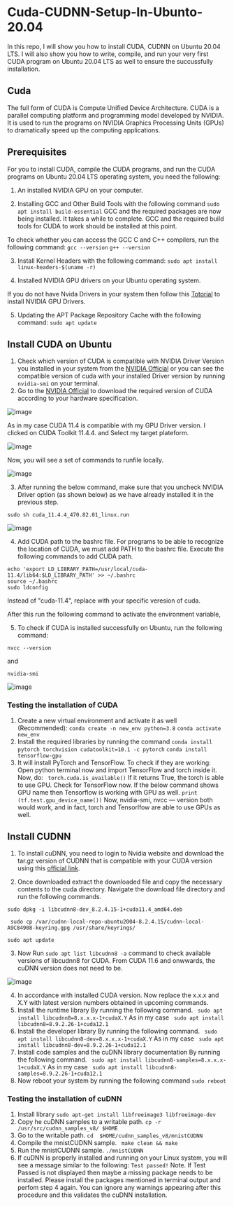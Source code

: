 # Cuda-CUDNN-Setup-In-Ubunto-20.04
In this repo, I will show you how to install CUDA, CUDNN on Ubuntu 20.04 LTS. I will also show you how to write, compile, and run your very first CUDA program on Ubuntu 20.04 LTS as well to ensure the succussfully installation.
## Cuda
The full form of CUDA is Compute Unified Device Architecture. CUDA is a parallel computing platform and programming model developed by NVIDIA. It is used to run the programs on NVIDIA Graphics Processing Units (GPUs) to dramatically speed up the computing applications.

## Prerequisites
For you to install CUDA, compile the CUDA programs, and run the CUDA programs on Ubuntu 20.04 LTS operating system, you need the following:
1. An installed NVIDIA GPU on your computer.

2. Installing GCC and Other Build Tools with the following command 
```sudo apt install build-essential```
GCC and the required packages are now being installed. It takes a while to complete. GCC and the required build tools for CUDA to work should be installed at this point.

To check whether you can access the GCC C and C++ compilers, run the following command:
```gcc --version```
```g++ --version```

3. Install Kernel Headers with the following command:
```sudo apt install linux-headers-$(uname -r)```

4. Installed NVIDIA GPU drivers on your Ubuntu operating system.

If you do not have Nvida Drivers in your system then follow this [Totorial](https://github.com/Mr-MeerMoazzam/Cuda-Setup-In-Ubunto-22.04/tree/main/Install%20Nvidia%20Drivers%20on%20Ubunto) to install NVIDIA GPU Drivers.

5. Updating the APT Package Repository Cache with the following command:
```sudo apt update```

## Install CUDA on Ubuntu
1. Check which version of CUDA is compatible with NVIDIA Driver Version you installed in your system from the [NVIDIA Official](https://docs.nvidia.com/deploy/cuda-compatibility/index.html#minor-version-compatibility) or you can see the compatible version of cuda with your installed Driver version by running ```nvidia-smi``` on your terminal.
2. Go to the [NVIDIA Official](https://developer.nvidia.com/cuda-toolkit-archive) to download the required version of CUDA according to your hardware specification.

![image](https://github.com/Mr-MeerMoazzam/Set-Up-CUDA-cuDNN-on-Ubuntu-20.04/assets/98279854/eb83d9f2-9fdf-47d7-9b38-4eb28863f377)

As in my case CUDA 11.4 is compatible with my GPU Driver version. I clicked on CUDA Toolkit 11.4.4. and Select my target plateform.

![image](https://github.com/Mr-MeerMoazzam/Set-Up-CUDA-cuDNN-on-Ubuntu-20.04/assets/98279854/c722fcc3-8309-4491-bf22-50b43358fc00)


Now, you will see a set of commands to runfile locally.

![image](https://github.com/Mr-MeerMoazzam/Set-Up-CUDA-cuDNN-on-Ubuntu-20.04/assets/98279854/c0a89be1-c811-472c-8b46-16978f75ff9a)

3. After running the below command, make sure that you uncheck NVIDIA Driver option (as shown below) as we have already installed it in the previous step.

```sudo sh cuda_11.4.4_470.82.01_linux.run```

![image](https://github.com/Mr-MeerMoazzam/Set-Up-CUDA-cuDNN-on-Ubuntu-20.04/assets/98279854/24f1edc4-9ee8-4556-bdfb-7045bb74463b)



4. Add CUDA path to the bashrc file.
For programs to be able to recognize the location of CUDA, we must add PATH to the bashrc file. Execute the following commands to add CUDA path.

```echo 'export PATH=/usr/local/cuda-11.4/bin:$PATH' >> ~/.bashrc
echo 'export LD_LIBRARY_PATH=/usr/local/cuda-11.4/lib64:$LD_LIBRARY_PATH' >> ~/.bashrc
source ~/.bashrc
sudo ldconfig
```


Instead of "cuda-11.4", replace with your specific veresion of cuda.

After this run the following command to activate the environment variable,

5. To check if CUDA is installed successfully on Ubuntu, run the following command:
```
nvcc --version
``` 
and 
```
nvidia-smi
```

![image](https://github.com/Mr-MeerMoazzam/Set-Up-CUDA-cuDNN-on-Ubuntu-20.04/assets/98279854/372378a7-b3a5-4ce4-8a8e-9d6e27117fe8)

### Testing the installation of CUDA 
1. Create a new virtual environment and activate it as well (Recommended):
```conda create -n new_env python=3.8```
```conda activate new_env```
2. Install the required libraries by running the command
```conda install pytorch torchvision cudatoolkit=10.1 -c pytorch```
```conda install tensorflow-gpu```
3. It will install PyTorch and TensorFlow. To check if they are working: Open python terminal now and import TensorFlow and torch inside it. Now, do:
``` torch.cuda.is_available()```
If it returns True, the torch is able to use GPU. Check for TensorFlow now. If the below command shows GPU name then Tensorflow is working with GPU as well.
```print (tf.test.gpu_device_name())```
Now, nvidia-smi, nvcc — version both would work, and in fact, torch and Tensorlfow are able to use GPUs as well. 

## Install CUDNN
1. To install cuDNN, you need to login to Nvidia website and download the tar.gz version of CUDNN that is compatible with your CUDA version using this [official link](https://developer.nvidia.com/rdp/cudnn-archive).

2. Once downloaded extract the downloaded file and copy the necessary contents to the cuda directory. Navigate the download file directory and run the following commands.

```sudo dpkg -i libcudnn8-dev_8.2.4.15-1+cuda11.4_amd64.deb ```

``` sudo cp /var/cudnn-local-repo-ubuntu2004-8.2.4.15/cudnn-local-A9C84908-keyring.gpg /usr/share/keyrings/```

```sudo apt update```


3. Now Run ```sudo apt list libcudnn8 -a``` command to check available versions of libcudnn8 for CUDA. From CUDA 11.6 and onwwards, the cuDNN version does not need to be.

![image](https://github.com/Mr-MeerMoazzam/Set-Up-CUDA-cuDNN-on-Ubuntu-20.04/assets/98279854/21b0db47-b805-47a4-878b-fa00dda4b6bf)

4. In accordance with installed CUDA version. Now replace the x.x.x and X.Y with latest version numbers obtained in upcoming commands. 
5. Install the runtime library By running the following command.
``` sudo apt install libcudnn8=8.x.x.x-1+cudaX.Y```
As in my case
``` sudo apt install libcudnn8=8.9.2.26-1+cuda12.1```
6. Install the developer library By running the following command.
``` sudo apt install libcudnn8-dev=8.x.x.x-1+cudaX.Y```
As in my case 
``` sudo apt install libcudnn8-dev=8.9.2.26-1+cuda12.1```
7. Install code samples and the cuDNN library documentation By running the following command.
``` sudo apt install libcudnn8-samples=8.x.x.x-1+cudaX.Y```
As in my case 
``` sudo apt install libcudnn8-samples=8.9.2.26-1+cuda12.1```
8. Now reboot your system by running the following command
```sudo reboot```



### Testing the installation of cuDNN

1. Install library ```sudo apt-get install libfreeimage3 libfreeimage-dev```
2. Copy he cuDNN samples to a writable path.
```cp -r /usr/src/cudnn_samples_v8/ $HOME```
3. Go to the writable path.
```cd  $HOME/cudnn_samples_v8/mnistCUDNN```
4. Compile the mnistCUDNN sample.
``` make clean && make```
5. Run the mnistCUDNN sample.
```./mnistCUDNN```
6. If cuDNN is properly installed and running on your Linux system, you will see a message similar to the following:
```Test passed!```
Note. If Test Passed is not displayed then maybe a missing package needs to be installed. Please install the packages mentioned in terminal output and perfom step 4 again. You can ignore any warnings appearing after this procedure and this validates the cuDNN installation.

